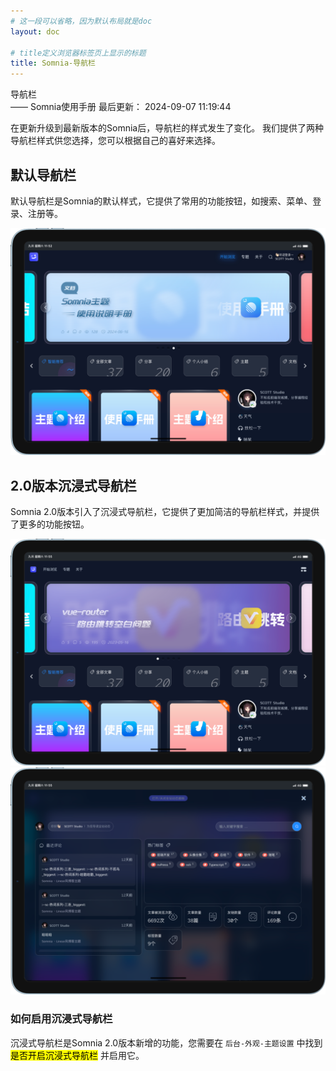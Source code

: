 ```yaml
---
# 这一段可以省略，因为默认布局就是doc
layout: doc

# title定义浏览器标签页上显示的标题
title: Somnia-导航栏
---
```

<div class="title-wrapper">
   <div class="page-title">导航栏</div>
   <div class="post-title">—— Somnia使用手册
      <span class="lastModifyTime">
        <i class="fa-regular fa-clock"></i> 最后更新： 2024-09-07 11:19:44
      </span>
   </div>
</div>

在更新升级到最新版本的Somnia后，导航栏的样式发生了变化。
我们提供了两种导航栏样式供您选择，您可以根据自己的喜好来选择。

## 默认导航栏  

默认导航栏是Somnia的默认样式，它提供了常用的功能按钮，如搜索、菜单、登录、注册等。

<img src="./assets/navbar-1.png" data-fancybox="gallery" alt="默认导航栏" style="zoom:50%;" />

## 2.0版本沉浸式导航栏

Somnia 2.0版本引入了沉浸式导航栏，它提供了更加简洁的导航栏样式，并提供了更多的功能按钮。

<img src="./assets/navbar-2.png" data-fancybox="gallery" alt="沉浸式导航栏" style="zoom:50%;" />
<img src="./assets/navbar-3.png" data-fancybox="gallery" alt="沉浸式导航栏动态面板" style="zoom:50%;" />

### 如何启用沉浸式导航栏

沉浸式导航栏是Somnia 2.0版本新增的功能，您需要在 `后台-外观-主题设置` 中找到 <mark>是否开启沉浸式导航栏</mark> 并启用它。
